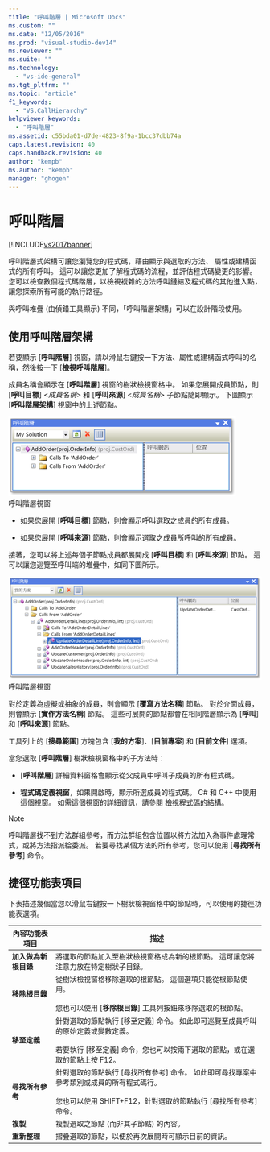 ```yaml
---
title: "呼叫階層 | Microsoft Docs"
ms.custom: ""
ms.date: "12/05/2016"
ms.prod: "visual-studio-dev14"
ms.reviewer: ""
ms.suite: ""
ms.technology: 
  - "vs-ide-general"
ms.tgt_pltfrm: ""
ms.topic: "article"
f1_keywords: 
  - "VS.CallHierarchy"
helpviewer_keywords: 
  - "呼叫階層"
ms.assetid: c55bda01-d7de-4823-8f9a-1bcc37dbb74a
caps.latest.revision: 40
caps.handback.revision: 40
author: "kempb"
ms.author: "kempb"
manager: "ghogen"
---
```

# 呼叫階層
[!INCLUDE[vs2017banner](../../code-quality/includes/vs2017banner.md)]

呼叫階層式架構可讓您瀏覽您的程式碼，藉由顯示與選取的方法、 屬性或建構函式的所有呼叫。  這可以讓您更加了解程式碼的流程，並評估程式碼變更的影響。  您可以檢查數個程式碼階層，以檢視複雜的方法呼叫鏈結及程式碼的其他進入點，讓您探索所有可能的執行路徑。  
  
 與呼叫堆疊 \(由偵錯工具顯示\) 不同，「呼叫階層架構」可以在設計階段使用。  
  
## 使用呼叫階層架構  
 若要顯示 \[**呼叫階層**\] 視窗，請以滑鼠右鍵按一下方法、屬性或建構函式呼叫的名稱，然後按一下 \[**檢視呼叫階層**\]。  
  
 成員名稱會顯示在 \[**呼叫階層**\] 視窗的樹狀檢視窗格中。  如果您展開成員節點，則 \[**呼叫目標**\] \<*成員名稱*\> 和 \[**呼叫來源**\] \<*成員名稱*\> 子節點隨即顯示。  下圖顯示 \[**呼叫階層架構**\] 視窗中的上述節點。  
  
 ![其中開啟一個節點的 &#91;呼叫階層&#93;](../../ide/reference/media/onenode.png "OneNode")  
呼叫階層視窗  
  
-   如果您展開 \[**呼叫目標**\] 節點，則會顯示呼叫選取之成員的所有成員。  
  
-   如果您展開 \[**呼叫來源**\] 節點，則會顯示選取之成員所呼叫的所有成員。  
  
 接著，您可以將上述每個子節點成員都展開成 \[**呼叫目標**\] 和 \[**呼叫來源**\] 節點。  這可以讓您巡覽至呼叫端的堆疊中，如同下圖所示。  
  
 ![其中開啟多個節點的 &#91;呼叫階層&#93;](../../ide/media/multiplenodes.png "MultipleNodes")  
呼叫階層視窗  
  
 對於定義為虛擬或抽象的成員，則會顯示 \[**覆寫方法名稱**\] 節點。  對於介面成員，則會顯示 \[**實作方法名稱**\] 節點。  這些可展開的節點都會在相同階層顯示為 \[**呼叫**\] 和 \[**呼叫來源**\] 節點。  
  
 工具列上的 \[**搜尋範圍**\] 方塊包含 \[**我的方案**\]、\[**目前專案**\] 和 \[**目前文件**\] 選項。  
  
 當您選取 \[**呼叫階層**\] 樹狀檢視窗格中的子方法時：  
  
-   \[**呼叫階層**\] 詳細資料窗格會顯示從父成員中呼叫子成員的所有程式碼。  
  
-   **程式碼定義視窗**，如果開啟時，顯示所選成員的程式碼。  C\# 和 C\+\+ 中使用這個視窗。  如需這個視窗的詳細資訊，請參閱 [檢視程式碼的結構](../../ide/viewing-the-structure-of-code.md)。  
  
> [!NOTE]
>  呼叫階層找不到方法群組參考，而方法群組包含位置以將方法加入為事件處理常式，或將方法指派給委派。  若要尋找某個方法的所有參考，您可以使用 \[**尋找所有參考**\] 命令。  
  
## 捷徑功能表項目  
 下表描述幾個當您以滑鼠右鍵按一下樹狀檢視窗格中的節點時，可以使用的捷徑功能表選項。  
  
|內容功能表項目|描述|  
|-------------|--------|  
|**加入做為新根目錄**|將選取的節點加入至樹狀檢視窗格成為新的根節點。  這可讓您將注意力放在特定樹狀子目錄。|  
|**移除根目錄**|從樹狀檢視窗格移除選取的根節點。  這個選項只能從根節點使用。<br /><br /> 您也可以使用 \[**移除根目錄**\] 工具列按鈕來移除選取的根節點。|  
|**移至定義**|針對選取的節點執行 \[移至定義\] 命令。  如此即可巡覽至成員呼叫的原始定義或變數定義。<br /><br /> 若要執行 \[移至定義\] 命令，您也可以按兩下選取的節點，或在選取的節點上按 F12。|  
|**尋找所有參考**|針對選取的節點執行 \[尋找所有參考\] 命令。  如此即可尋找專案中參考類別或成員的所有程式碼行。<br /><br /> 您也可以使用 SHIFT\+F12，針對選取的節點執行 \[尋找所有參考\] 命令。|  
|**複製**|複製選取之節點 \(而非其子節點\) 的內容。|  
|**重新整理**|摺疊選取的節點，以便於再次展開時可顯示目前的資訊。|